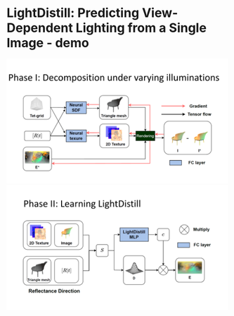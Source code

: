 # LightDistill: Predicting View-Dependent Lighting from a Single Image - demo
<img src='LightDistill_1stphase.png'/>
<img src='LightDistill_2ndphase.png'/>
